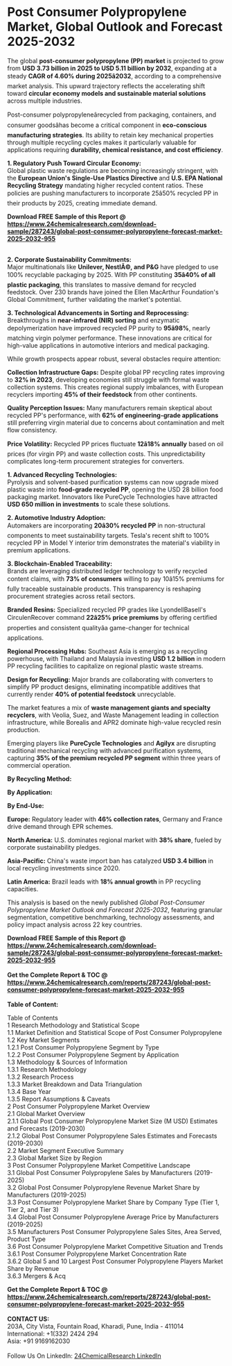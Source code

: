 <h1>Post Consumer Polypropylene Market, Global Outlook and Forecast 2025-2032</h1><p>The global <strong>post-consumer polypropylene (PP) market</strong> is projected to grow from <strong>USD 3.73 billion in 2025 to USD 5.11 billion by 2032</strong>, expanding at a steady <strong>CAGR of 4.60% during 2025â2032</strong>, according to a comprehensive market analysis. This upward trajectory reflects the accelerating shift toward <strong>circular economy models and sustainable material solutions</strong> across multiple industries.</p><p>Post-consumer polypropyleneârecycled from packaging, containers, and consumer goodsâhas become a critical component in <strong>eco-conscious manufacturing strategies</strong>. Its ability to retain key mechanical properties through multiple recycling cycles makes it particularly valuable for applications requiring <strong>durability, chemical resistance, and cost efficiency</strong>.</p><p><strong>1. Regulatory Push Toward Circular Economy:</strong><br>
Global plastic waste regulations are becoming increasingly stringent, with the <strong>European Union's Single-Use Plastics Directive</strong> and <strong>U.S. EPA National Recycling Strategy</strong> mandating higher recycled content ratios. These policies are pushing manufacturers to incorporate 25â50% recycled PP in their products by 2025, creating immediate demand.</p><div><b>Download FREE Sample of this Report @ 
            <a href="https://www.24chemicalresearch.com/download-sample/287243/global-post-consumer-polypropylene-forecast-market-2025-2032-955">
            https://www.24chemicalresearch.com/download-sample/287243/global-post-consumer-polypropylene-forecast-market-2025-2032-955</a></b></div><br><p><strong>2. Corporate Sustainability Commitments:</strong><br>
Major multinationals like <strong>Unilever, NestlÃ©, and P&amp;G</strong> have pledged to use 100% recyclable packaging by 2025. With PP constituting <strong>35â40% of all plastic packaging</strong>, this translates to massive demand for recycled feedstock. Over 230 brands have joined the Ellen MacArthur Foundation's Global Commitment, further validating the market's potential.</p><p><strong>3. Technological Advancements in Sorting and Reprocessing:</strong><br>
Breakthroughs in <strong>near-infrared (NIR) sorting</strong> and enzymatic depolymerization have improved recycled PP purity to <strong>95â98%</strong>, nearly matching virgin polymer performance. These innovations are critical for high-value applications in automotive interiors and medical packaging.</p><p>While growth prospects appear robust, several obstacles require attention:</p><p><strong>Collection Infrastructure Gaps:</strong> Despite global PP recycling rates improving to <strong>32% in 2023</strong>, developing economies still struggle with formal waste collection systems. This creates regional supply imbalances, with European recyclers importing <strong>45% of their feedstock</strong> from other continents.</p><p><strong>Quality Perception Issues:</strong> Many manufacturers remain skeptical about recycled PP's performance, with <strong>62% of engineering-grade applications</strong> still preferring virgin material due to concerns about contamination and melt flow consistency.</p><p><strong>Price Volatility:</strong> Recycled PP prices fluctuate <strong>12â18% annually</strong> based on oil prices (for virgin PP) and waste collection costs. This unpredictability complicates long-term procurement strategies for converters.</p><p><strong>1. Advanced Recycling Technologies:</strong><br>
Pyrolysis and solvent-based purification systems can now upgrade mixed plastic waste into <strong>food-grade recycled PP</strong>, opening the USD 28 billion food packaging market. Innovators like PureCycle Technologies have attracted <strong>USD 650 million in investments</strong> to scale these solutions.</p><p><strong>2. Automotive Industry Adoption:</strong><br>
Automakers are incorporating <strong>20â30% recycled PP</strong> in non-structural components to meet sustainability targets. Tesla's recent shift to 100% recycled PP in Model Y interior trim demonstrates the material's viability in premium applications.</p><p><strong>3. Blockchain-Enabled Traceability:</strong><br>
Brands are leveraging distributed ledger technology to verify recycled content claims, with <strong>73% of consumers</strong> willing to pay 10â15% premiums for fully traceable sustainable products. This transparency is reshaping procurement strategies across retail sectors.</p><p><strong>Branded Resins:</strong> Specialized recycled PP grades like LyondellBasell's CirculenRecover command <strong>22â25% price premiums</strong> by offering certified properties and consistent qualityâa game-changer for technical applications.</p><p><strong>Regional Processing Hubs:</strong> Southeast Asia is emerging as a recycling powerhouse, with Thailand and Malaysia investing <strong>USD 1.2 billion</strong> in modern PP recycling facilities to capitalize on regional plastic waste streams.</p><p><strong>Design for Recycling:</strong> Major brands are collaborating with converters to simplify PP product designs, eliminating incompatible additives that currently render <strong>40% of potential feedstock</strong> unrecyclable.</p><p>The market features a mix of <strong>waste management giants and specialty recyclers</strong>, with Veolia, Suez, and Waste Management leading in collection infrastructure, while Borealis and APR2 dominate high-value recycled resin production.</p><p>Emerging players like <strong>PureCycle Technologies</strong> and <strong>Agilyx</strong> are disrupting traditional mechanical recycling with advanced purification systems, capturing <strong>35% of the premium recycled PP segment</strong> within three years of commercial operation.</p><p><strong>By Recycling Method:</strong></p><p><strong>By Application:</strong></p><p><strong>By End-Use:</strong></p><p><strong>Europe:</strong> Regulatory leader with <strong>46% collection rates</strong>, Germany and France drive demand through EPR schemes.</p><p><strong>North America:</strong> U.S. dominates regional market with <strong>38% share</strong>, fueled by corporate sustainability pledges.</p><p><strong>Asia-Pacific:</strong> China's waste import ban has catalyzed <strong>USD 3.4 billion</strong> in local recycling investments since 2020.</p><p><strong>Latin America:</strong> Brazil leads with <strong>18% annual growth</strong> in PP recycling capacities.</p><p>This analysis is based on the newly published <em>Global Post-Consumer Polypropylene Market Outlook and Forecast 2025-2032</em>, featuring granular segmentation, competitive benchmarking, technology assessments, and policy impact analysis across 22 key countries.</p><div><b>Download FREE Sample of this Report @ 
            <a href="https://www.24chemicalresearch.com/download-sample/287243/global-post-consumer-polypropylene-forecast-market-2025-2032-955">
            https://www.24chemicalresearch.com/download-sample/287243/global-post-consumer-polypropylene-forecast-market-2025-2032-955</a></b></div><br><div><b>Get the Complete Report & TOC @ 
            <a href="https://www.24chemicalresearch.com/reports/287243/global-post-consumer-polypropylene-forecast-market-2025-2032-955">
            https://www.24chemicalresearch.com/reports/287243/global-post-consumer-polypropylene-forecast-market-2025-2032-955</a></b></div><br>
            <b>Table of Content:</b><p>Table of Contents<br />
1 Research Methodology and Statistical Scope<br />
1.1 Market Definition and Statistical Scope of Post Consumer Polypropylene<br />
1.2 Key Market Segments<br />
1.2.1 Post Consumer Polypropylene Segment by Type<br />
1.2.2 Post Consumer Polypropylene Segment by Application<br />
1.3 Methodology & Sources of Information<br />
1.3.1 Research Methodology<br />
1.3.2 Research Process<br />
1.3.3 Market Breakdown and Data Triangulation<br />
1.3.4 Base Year<br />
1.3.5 Report Assumptions & Caveats<br />
2 Post Consumer Polypropylene Market Overview<br />
2.1 Global Market Overview<br />
2.1.1 Global Post Consumer Polypropylene Market Size (M USD) Estimates and Forecasts (2019-2030)<br />
2.1.2 Global Post Consumer Polypropylene Sales Estimates and Forecasts (2019-2030)<br />
2.2 Market Segment Executive Summary<br />
2.3 Global Market Size by Region<br />
3 Post Consumer Polypropylene Market Competitive Landscape<br />
3.1 Global Post Consumer Polypropylene Sales by Manufacturers (2019-2025)<br />
3.2 Global Post Consumer Polypropylene Revenue Market Share by Manufacturers (2019-2025)<br />
3.3 Post Consumer Polypropylene Market Share by Company Type (Tier 1, Tier 2, and Tier 3)<br />
3.4 Global Post Consumer Polypropylene Average Price by Manufacturers (2019-2025)<br />
3.5 Manufacturers Post Consumer Polypropylene Sales Sites, Area Served, Product Type<br />
3.6 Post Consumer Polypropylene Market Competitive Situation and Trends<br />
3.6.1 Post Consumer Polypropylene Market Concentration Rate<br />
3.6.2 Global 5 and 10 Largest Post Consumer Polypropylene Players Market Share by Revenue<br />
3.6.3 Mergers & Acq</p><div><b>Get the Complete Report & TOC @ 
            <a href="https://www.24chemicalresearch.com/reports/287243/global-post-consumer-polypropylene-forecast-market-2025-2032-955">
            https://www.24chemicalresearch.com/reports/287243/global-post-consumer-polypropylene-forecast-market-2025-2032-955</a></b></div><br><b>CONTACT US:</b><br>
            203A, City Vista, Fountain Road, Kharadi, Pune, India - 411014<br>
            International: +1(332) 2424 294<br>
            Asia: +91 9169162030 <br><br>
            Follow Us On LinkedIn: <a href="https://www.linkedin.com/company/24chemicalresearch/">24ChemicalResearch LinkedIn</a>